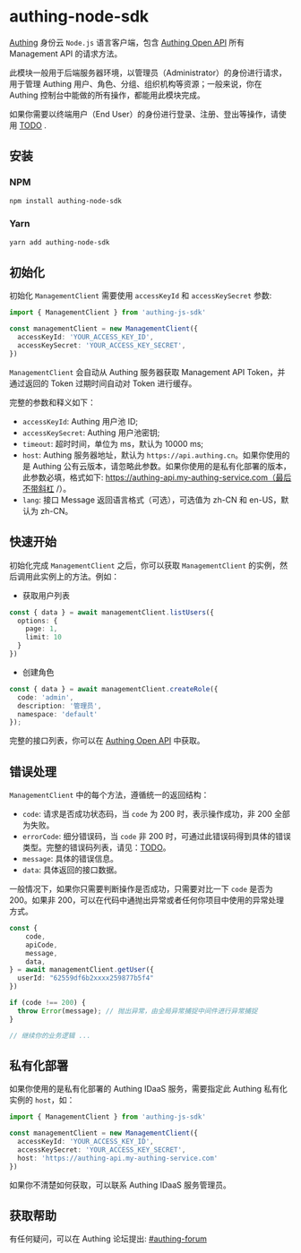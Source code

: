 # authing-node-sdk

[Authing](https://authing.co) 身份云 `Node.js` 语言客户端，包含 [Authing Open API](https://core.authing.cn/openapi/) 所有 Management API 的请求方法。

此模块一般用于后端服务器环境，以管理员（Administrator）的身份进行请求，用于管理 Authing 用户、角色、分组、组织机构等资源；一般来说，你在 Authing 控制台中能做的所有操作，都能用此模块完成。

如果你需要以终端用户（End User）的身份进行登录、注册、登出等操作，请使用 [TODO](TODO) .

## 安装

### NPM

```bash
npm install authing-node-sdk
```

### Yarn

```bash
yarn add authing-node-sdk
```

## 初始化

初始化 `ManagementClient` 需要使用 `accessKeyId` 和 `accessKeySecret` 参数:

```typescript
import { ManagementClient } from 'authing-js-sdk'

const managementClient = new ManagementClient({
  accessKeyId: 'YOUR_ACCESS_KEY_ID',
  accessKeySecret: 'YOUR_ACCESS_KEY_SECRET',
})
```

`ManagementClient` 会自动从 Authing 服务器获取  Management API Token，并通过返回的 Token 过期时间自动对 Token 进行缓存。

完整的参数和释义如下：

- `accessKeyId`: Authing 用户池 ID;
- `accessKeySecret`: Authing 用户池密钥;
- `timeout`: 超时时间，单位为 ms，默认为 10000 ms;
- `host`: Authing 服务器地址，默认为 `https://api.authing.cn`。如果你使用的是 Authing 公有云版本，请忽略此参数。如果你使用的是私有化部署的版本，此参数必填，格式如下: https://authing-api.my-authing-service.com（最后不带斜杠 /）。
- `lang`: 接口 Message 返回语言格式（可选），可选值为 zh-CN 和 en-US，默认为 zh-CN。

## 快速开始

初始化完成 `ManagementClient`  之后，你可以获取 `ManagementClient` 的实例，然后调用此实例上的方法。例如：

- 获取用户列表

```typescript
const { data } = await managementClient.listUsers({
  options: {
    page: 1,
    limit: 10
  }
})
```

- 创建角色

```typescript
const { data } = await managementClient.createRole({
  code: 'admin',
  description: '管理员',
  namespace: 'default'
});
```

完整的接口列表，你可以在 [Authing Open API](https://console.authing.cn/openapi/) 中获取。


## 错误处理


`ManagementClient` 中的每个方法，遵循统一的返回结构：

- `code`: 请求是否成功状态码，当 `code` 为 200 时，表示操作成功，非 200 全部为失败。
- `errorCode`: 细分错误码，当 `code` 非 200 时，可通过此错误码得到具体的错误类型。完整的错误码列表，请见：[TODO](TODO)。
- `message`: 具体的错误信息。
- `data`: 具体返回的接口数据。

一般情况下，如果你只需要判断操作是否成功，只需要对比一下 `code` 是否为 200。如果非 200，可以在代码中通抛出异常或者任何你项目中使用的异常处理方式。

```typescript
const {
    code,
    apiCode,
    message,
    data,
} = await managementClient.getUser({
  userId: "62559df6b2xxxx259877b5f4"
})

if (code !== 200) {
  throw Error(message); // 抛出异常，由全局异常捕捉中间件进行异常捕捉
}

// 继续你的业务逻辑 ...
```

## 私有化部署


如果你使用的是私有化部署的 Authing IDaaS 服务，需要指定此 Authing 私有化实例的 `host`，如：

```typescript
import { ManagementClient } from 'authing-js-sdk'

const managementClient = new ManagementClient({
  accessKeyId: 'YOUR_ACCESS_KEY_ID',
  accessKeySecret: 'YOUR_ACCESS_KEY_SECRET',
  host: 'https://authing-api.my-authing-service.com'
})
```

如果你不清楚如何获取，可以联系 Authing IDaaS 服务管理员。


## 获取帮助

有任何疑问，可以在 Authing 论坛提出: [#authing-forum](https://forum.authing.cn/)
